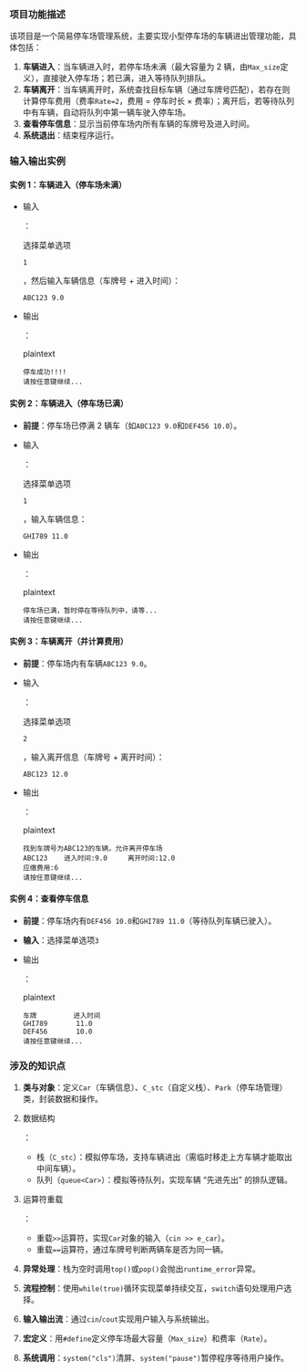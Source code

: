### 项目功能描述

该项目是一个简易停车场管理系统，主要实现小型停车场的车辆进出管理功能，具体包括：

1. **车辆进入**：当车辆进入时，若停车场未满（最大容量为 2 辆，由`Max_size`定义），直接驶入停车场；若已满，进入等待队列排队。
2. **车辆离开**：当车辆离开时，系统查找目标车辆（通过车牌号匹配），若存在则计算停车费用（费率`Rate=2`，费用 = 停车时长 × 费率）；离开后，若等待队列中有车辆，自动将队列中第一辆车驶入停车场。
3. **查看停车信息**：显示当前停车场内所有车辆的车牌号及进入时间。
4. **系统退出**：结束程序运行。

### 输入输出实例

#### 实例 1：车辆进入（停车场未满）

- 输入

  ：

  

  选择菜单选项

  ```
  1
  ```

  ，然后输入车辆信息（车牌号 + 进入时间）：

  ```
  ABC123 9.0
  ```

- 输出

  ：

  plaintext

  

  

  

  

  

  ```plaintext
  停车成功!!!!  
  请按任意键继续...  
  ```

  

#### 实例 2：车辆进入（停车场已满）

- **前提**：停车场已停满 2 辆车（如`ABC123 9.0`和`DEF456 10.0`）。

- 输入

  ：

  

  选择菜单选项

  ```
  1
  ```

  ，输入车辆信息：

  ```
  GHI789 11.0
  ```

- 输出

  ：

  plaintext

  

  

  

  

  

  ```plaintext
  停车场已满，暂时停在等待队列中，请等...  
  请按任意键继续...  
  ```

  

#### 实例 3：车辆离开（并计算费用）

- **前提**：停车场内有车辆`ABC123 9.0`。

- 输入

  ：

  

  选择菜单选项

  ```
  2
  ```

  ，输入离开信息（车牌号 + 离开时间）：

  ```
  ABC123 12.0
  ```

- 输出

  ：

  plaintext

  

  

  

  

  

  ```plaintext
  找到车牌号为ABC123的车辆，允许离开停车场  
  ABC123    进入时间:9.0     离开时间:12.0  
  应缴费用:6  
  请按任意键继续...  
  ```

  

#### 实例 4：查看停车信息

- **前提**：停车场内有`DEF456 10.0`和`GHI789 11.0`（等待队列车辆已驶入）。

- **输入**：选择菜单选项`3`

- 输出

  ：

  plaintext

  

  

  ```plaintext
  车牌         进入时间  
  GHI789       11.0  
  DEF456       10.0  
  请按任意键继续...  
  ```

### 涉及的知识点

1. **类与对象**：定义`Car`（车辆信息）、`C_stc`（自定义栈）、`Park`（停车场管理）类，封装数据和操作。

2. 数据结构

   ：

   - 栈（`C_stc`）：模拟停车场，支持车辆进出（需临时移走上方车辆才能取出中间车辆）。
   - 队列（`queue<Car>`）：模拟等待队列，实现车辆 “先进先出” 的排队逻辑。

3. 运算符重载

   ：

   - 重载`>>`运算符，实现`Car`对象的输入（`cin >> e_car`）。
   - 重载`==`运算符，通过车牌号判断两辆车是否为同一辆。

4. **异常处理**：栈为空时调用`top()`或`pop()`会抛出`runtime_error`异常。

5. **流程控制**：使用`while(true)`循环实现菜单持续交互，`switch`语句处理用户选择。

6. **输入输出流**：通过`cin`/`cout`实现用户输入与系统输出。

7. **宏定义**：用`#define`定义停车场最大容量（`Max_size`）和费率（`Rate`）。

8. **系统调用**：`system("cls")`清屏、`system("pause")`暂停程序等待用户操作。